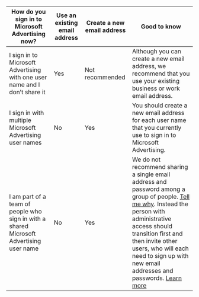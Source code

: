 |How do you sign in to Microsoft Advertising now?|Use an existing email address|Create a new email address|Good to know|
|---|---|---|---|
|I sign in to Microsoft Advertising with one user name and I don’t share it|Yes|Not recommended|Although you can create a new email address, we recommend that you use your existing business or work email address.|
|I sign in with multiple Microsoft Advertising user names|No|Yes|You should create a new email address for each user name that you currently use to sign in to Microsoft Advertising.|
|I am part of a team of people who sign in with a shared Microsoft Advertising user name|No|Yes|We do not recommend sharing a single email address and password among a group of people. [Tell me why](../hlp_BA_CONC_SecurityBestPractices.md). Instead the person with administrative access should transition first and then invite other users, who will each need to sign up with new email addresses and passwords. [Learn more](../hlp_BA_CONC_SSUserRoles.md)|


